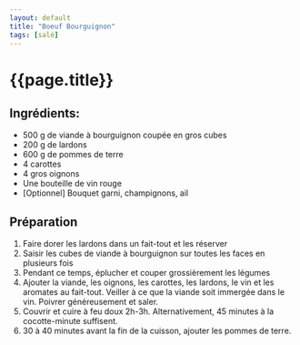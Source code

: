 ```yaml
---
layout: default
title: "Boeuf Bourguignon"
tags: [salé]
---
```


# {{page.title}}

## Ingrédients:
* 500 g de viande à bourguignon coupée en gros cubes
* 200 g de lardons
* 600 g de pommes de terre
* 4 carottes
* 4 gros oignons
* Une bouteille de vin rouge
* [Optionnel] Bouquet garni, champignons, ail

## Préparation
1. Faire dorer les lardons dans un fait-tout et les réserver
2. Saisir les cubes de viande à bourguignon sur toutes les faces en plusieurs fois
3. Pendant ce temps, éplucher et couper grossièrement les légumes
4. Ajouter la viande, les oignons, les carottes, les lardons, le vin et les aromates au fait-tout. Veiller à ce que la viande soit immergée dans le vin. Poivrer généreusement et saler.
5. Couvrir et cuire à feu doux 2h-3h. Alternativement, 45 minutes à la cocotte-minute suffisent.
6. 30 à 40 minutes avant la fin de la cuisson, ajouter les pommes de terre.
